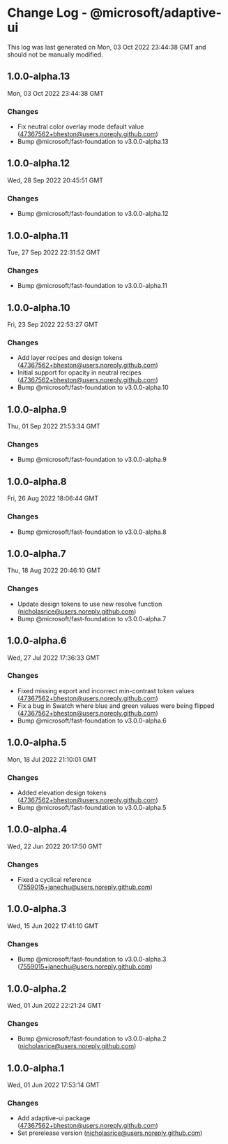 # Change Log - @microsoft/adaptive-ui

This log was last generated on Mon, 03 Oct 2022 23:44:38 GMT and should not be manually modified.

<!-- Start content -->

## 1.0.0-alpha.13

Mon, 03 Oct 2022 23:44:38 GMT

### Changes

- Fix neutral color overlay mode default value (47367562+bheston@users.noreply.github.com)
- Bump @microsoft/fast-foundation to v3.0.0-alpha.13

## 1.0.0-alpha.12

Wed, 28 Sep 2022 20:45:51 GMT

### Changes

- Bump @microsoft/fast-foundation to v3.0.0-alpha.12

## 1.0.0-alpha.11

Tue, 27 Sep 2022 22:31:52 GMT

### Changes

- Bump @microsoft/fast-foundation to v3.0.0-alpha.11

## 1.0.0-alpha.10

Fri, 23 Sep 2022 22:53:27 GMT

### Changes

- Add layer recipes and design tokens (47367562+bheston@users.noreply.github.com)
- Initial support for opacity in neutral recipes (47367562+bheston@users.noreply.github.com)
- Bump @microsoft/fast-foundation to v3.0.0-alpha.10

## 1.0.0-alpha.9

Thu, 01 Sep 2022 21:53:34 GMT

### Changes

- Bump @microsoft/fast-foundation to v3.0.0-alpha.9

## 1.0.0-alpha.8

Fri, 26 Aug 2022 18:06:44 GMT

### Changes

- Bump @microsoft/fast-foundation to v3.0.0-alpha.8

## 1.0.0-alpha.7

Thu, 18 Aug 2022 20:46:10 GMT

### Changes

- Update design tokens to use new resolve function (nicholasrice@users.noreply.github.com)
- Bump @microsoft/fast-foundation to v3.0.0-alpha.7

## 1.0.0-alpha.6

Wed, 27 Jul 2022 17:36:33 GMT

### Changes

- Fixed missing export and incorrect min-contrast token values (47367562+bheston@users.noreply.github.com)
- Fix a bug in Swatch where blue and green values were being flipped (47367562+bheston@users.noreply.github.com)
- Bump @microsoft/fast-foundation to v3.0.0-alpha.6

## 1.0.0-alpha.5

Mon, 18 Jul 2022 21:10:01 GMT

### Changes

- Added elevation design tokens (47367562+bheston@users.noreply.github.com)
- Bump @microsoft/fast-foundation to v3.0.0-alpha.5

## 1.0.0-alpha.4

Wed, 22 Jun 2022 20:17:50 GMT

### Changes

- Fixed a cyclical reference (7559015+janechu@users.noreply.github.com)

## 1.0.0-alpha.3

Wed, 15 Jun 2022 17:41:10 GMT

### Changes

- Bump @microsoft/fast-foundation to v3.0.0-alpha.3 (7559015+janechu@users.noreply.github.com)

## 1.0.0-alpha.2

Wed, 01 Jun 2022 22:21:24 GMT

### Changes

- Bump @microsoft/fast-foundation to v3.0.0-alpha.2 (nicholasrice@users.noreply.github.com)

## 1.0.0-alpha.1

Wed, 01 Jun 2022 17:53:14 GMT

### Changes

- Add adaptive-ui package (47367562+bheston@users.noreply.github.com)
- Set prerelease version (nicholasrice@users.noreply.github.com)
